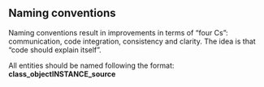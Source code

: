 ## Naming conventions

Naming conventions result in improvements in terms of “four Cs”:
communication, code integration, consistency and clarity. The idea is
that “code should explain itself”.

All entities should be named following the format:
**class_objectINSTANCE_source**

